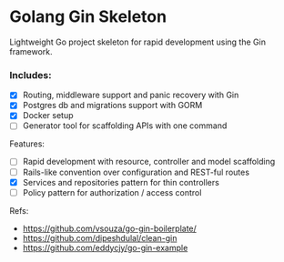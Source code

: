 # Golang Gin Skeleton

Lightweight Go project skeleton for rapid development using the Gin framework.

### Includes:
- [x] Routing, middleware support and panic recovery with Gin
- [x] Postgres db and migrations support with GORM
- [x] Docker setup
- [ ] Generator tool for scaffolding APIs with one command 

Features:
- [ ] Rapid development with resource, controller and model scaffolding
- [ ] Rails-like convention over configuration and REST-ful routes
- [x] Services and repositories pattern for thin controllers
- [ ] Policy pattern for authorization / access control

Refs:
- https://github.com/vsouza/go-gin-boilerplate/
- https://github.com/dipeshdulal/clean-gin
- https://github.com/eddycjy/go-gin-example


